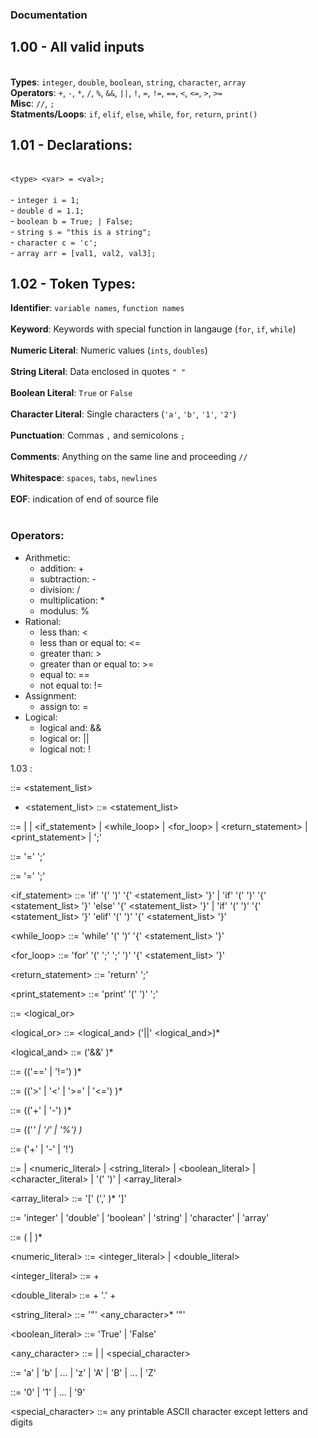 ### Documentation

## 1.00 - All valid inputs
<br> **Types**: `integer`, `double`, `boolean`, `string`, `character`, `array`
<br> **Operators**: `+`, `-`, `*`, `/`, `%`, `&&`, `||`, `!`, `=`, `!=`, `==`, `<`, `<=`, `>`, `>=`
<br> **Misc**: `//`, `;`
<br> **Statments/Loops**: `if`, `elif`, `else`, `while`, `for`, `return`, `print()`



## 1.01 - Declarations:
<br> `<type> <var> = <val>;`
<br><br>-  `integer i = 1;`
<br>- `double d = 1.1;`
<br>- `boolean b = True; | False;`
<br>- `string s = "this is a string";`
<br>- `character c = 'c';`
<br>- `array arr = [val1, val2, val3];`
<br>

## 1.02 - Token Types:
**Identifier**: `variable names`, `function names` <br><br>
**Keyword**: Keywords with special function in langauge (`for`, `if`, `while`) <br><br>
**Numeric Literal**: Numeric values (`ints`, `doubles`)<br><br>
**String Literal**: Data enclosed in quotes `" "` <br><br>
**Boolean Literal**: `True` or `False`<br><br>
**Character Literal**: Single characters (`'a'`, `'b'`, `'1'`, `'2'`)<br><br>
**Punctuation**: Commas `,` and semicolons `;`<br><br>
**Comments**: Anything on the same line and proceeding `//`<br><br>
**Whitespace**: `spaces`, `tabs`, `newlines`<br><br>
**EOF**: indication of end of source file<br><br>


### Operators:
- Arithmetic:
    - addition: +
    - subtraction: -
    - division: /
    - multiplication: *
    - modulus: %
- Rational:
    - less than: <
    - less than or equal to: <=
    - greater than: >
    - greater than or equal to: >=
    - equal to: ==
    - not equal to: != 
- Assignment:
    - assign to: = 
- Logical:
    - logical and: &&
    - logical or: ||
    - logical not: ! <br>



1.03 : <br>

::= <statement_list>

- <statement_list> ::= <statement> <statement_list>

<statement> ::= <declaration>
            | <assignment>
            | <if_statement>
            | <while_loop>
            | <for_loop>
            | <return_statement>
            | <print_statement>
            | ';'

<declaration> ::= <type> <identifier> '=' <expression> ';'

<assignment> ::= <identifier> '=' <expression> ';'

<if_statement> ::= 'if' '(' <expression> ')' '{' <statement_list> '}' 
            | 'if' '(' <expression> ')' '{' <statement_list> '}' 'else' '{' <statement_list> '}'
            | 'if' '(' <expression> ')' '{' <statement_list> '}' 'elif' '(' <expression> ')' '{' <statement_list> '}'

<while_loop> ::= 'while' '(' <expression> ')' '{' <statement_list> '}'

<for_loop> ::= 'for' '(' <declaration> ';' <expression> ';' <assignment> ')' '{' <statement_list> '}'

<return_statement> ::= 'return' <expression> ';'

<print_statement> ::= 'print' '(' <expression> ')' ';'

<expression> ::= <logical_or>

<logical_or> ::= <logical_and> ('||' <logical_and>)*

<logical_and> ::= <equality> ('&&' <equality>)*

<equality> ::= <relational> (('==' | '!=') <relational>)*

<relational> ::= <additive> (('>' | '<' | '>=' | '<=') <additive>)*

<additive> ::= <multiplicative> (('+' | '-') <multiplicative>)*

<multiplicative> ::= <unary> (('*' | '/' | '%') <unary>)*

<unary> ::= ('+' | '-' | '!') <primary>

<primary> ::= <identifier>
        | <numeric_literal>
        | <string_literal>
        | <boolean_literal>
        | <character_literal>
        | '(' <expression> ')'
        | <array_literal>

<array_literal> ::= '[' <expression> (',' <expression>)* ']'

<type> ::= 'integer' | 'double' | 'boolean' | 'string' | 'character' | 'array'

<identifier> ::= <letter> (<letter> | <digit>)*

<numeric_literal> ::= <integer_literal> | <double_literal>

<integer_literal> ::= <digit>+

<double_literal> ::= <digit>+ '.' <digit>+

<string_literal> ::= '"' <any_character>* '"'

<boolean_literal> ::= 'True' | 'False'

<any_character> ::= <letter> | <digit> | <special_character>

<letter> ::= 'a' | 'b' | ... | 'z' | 'A' | 'B' | ... | 'Z'

<digit> ::= '0' | '1' | ... | '9'

<special_character> ::= any printable ASCII character except letters and digits




